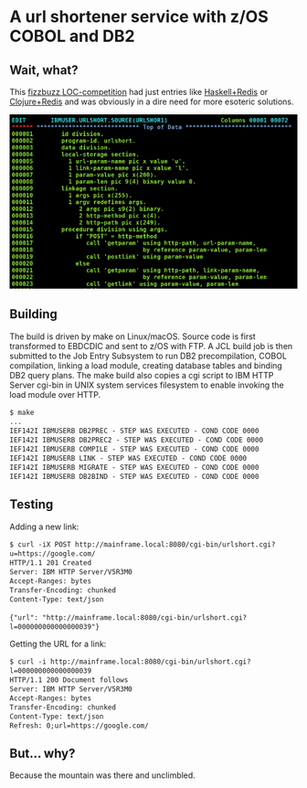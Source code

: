 # A url shortener service with z/OS COBOL and DB2

## Wait, what?

This [fizzbuzz LOC-competition](https://grasswire-engineering.tumblr.com/post/94043813041/a-url-shortener-service-in-45-lines-of-scala) had just entries like 
[Haskell+Redis](https://bitemyapp.com/blog/url-shortener-in-haskell/) or 
[Clojure+Redis](https://adambard.com/blog/a-clojure-url-shortener-service/) and 
was obviously in a dire need for more esoteric solutions.

<img src='https://github.com/alaisi/urlshortener-z/blob/master/edit.png?raw=true'/>

## Building

The build is driven by make on Linux/macOS. Source code is first transformed 
to EBDCDIC and sent to z/OS with FTP. A JCL build job is then submitted to the Job Entry Subsystem 
to run DB2 precompilation, COBOL compilation, linking a load
module, creating database tables and binding DB2 query plans. The make 
build also copies a cgi script to IBM HTTP Server cgi-bin in UNIX system services
filesystem to enable invoking the load module over HTTP.

```shell
$ make
...
IEF142I IBMUSERB DB2PREC - STEP WAS EXECUTED - COND CODE 0000 
IEF142I IBMUSERB DB2PREC2 - STEP WAS EXECUTED - COND CODE 0000 
IEF142I IBMUSERB COMPILE - STEP WAS EXECUTED - COND CODE 0000 
IEF142I IBMUSERB LINK - STEP WAS EXECUTED - COND CODE 0000 
IEF142I IBMUSERB MIGRATE - STEP WAS EXECUTED - COND CODE 0000 
IEF142I IBMUSERB DB2BIND - STEP WAS EXECUTED - COND CODE 0000
```

## Testing

Adding a new link:

```shell
$ curl -iX POST http://mainframe.local:8080/cgi-bin/urlshort.cgi?u=https://google.com/
HTTP/1.1 201 Created 
Server: IBM HTTP Server/V5R3M0
Accept-Ranges: bytes
Transfer-Encoding: chunked
Content-Type: text/json

{"url": "http://mainframe.local:8080/cgi-bin/urlshort.cgi?l=000000000000000039"}
```

Getting the URL for a link:

```shell
$ curl -i http://mainframe.local:8080/cgi-bin/urlshort.cgi?l=000000000000000039
HTTP/1.1 200 Document follows 
Server: IBM HTTP Server/V5R3M0
Accept-Ranges: bytes
Transfer-Encoding: chunked
Content-Type: text/json
Refresh: 0;url=https://google.com/
```

## But... why?

Because the mountain was there and unclimbled.
